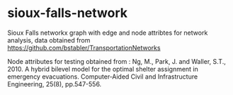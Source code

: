 # sioux-falls-network
Sioux Falls networkx graph with edge and node attribtes for network analysis, data obtained from https://github.com/bstabler/TransportationNetworks

Node attributes for testing obtained from : Ng, M., Park, J. and Waller, S.T., 2010. A hybrid bilevel model for the optimal shelter assignment in emergency evacuations. Computer‐Aided Civil and Infrastructure Engineering, 25(8), pp.547-556.
